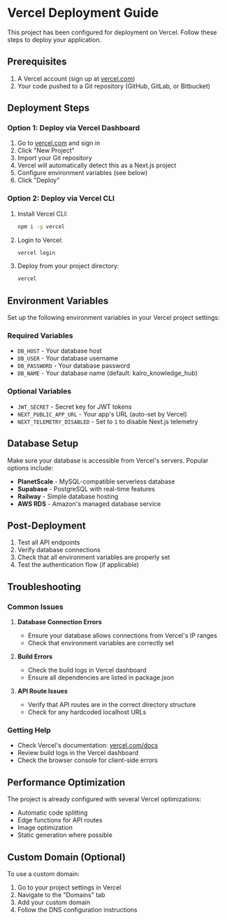 # Vercel Deployment Guide

This project has been configured for deployment on Vercel. Follow these steps to deploy your application.

## Prerequisites

1. A Vercel account (sign up at [vercel.com](https://vercel.com))
2. Your code pushed to a Git repository (GitHub, GitLab, or Bitbucket)

## Deployment Steps

### Option 1: Deploy via Vercel Dashboard

1. Go to [vercel.com](https://vercel.com) and sign in
2. Click "New Project"
3. Import your Git repository
4. Vercel will automatically detect this as a Next.js project
5. Configure environment variables (see below)
6. Click "Deploy"

### Option 2: Deploy via Vercel CLI

1. Install Vercel CLI:
   ```bash
   npm i -g vercel
   ```

2. Login to Vercel:
   ```bash
   vercel login
   ```

3. Deploy from your project directory:
   ```bash
   vercel
   ```

## Environment Variables

Set up the following environment variables in your Vercel project settings:

### Required Variables
- `DB_HOST` - Your database host
- `DB_USER` - Your database username
- `DB_PASSWORD` - Your database password
- `DB_NAME` - Your database name (default: kalro_knowledge_hub)

### Optional Variables
- `JWT_SECRET` - Secret key for JWT tokens
- `NEXT_PUBLIC_APP_URL` - Your app's URL (auto-set by Vercel)
- `NEXT_TELEMETRY_DISABLED` - Set to `1` to disable Next.js telemetry

## Database Setup

Make sure your database is accessible from Vercel's servers. Popular options include:

- **PlanetScale** - MySQL-compatible serverless database
- **Supabase** - PostgreSQL with real-time features
- **Railway** - Simple database hosting
- **AWS RDS** - Amazon's managed database service

## Post-Deployment

1. Test all API endpoints
2. Verify database connections
3. Check that all environment variables are properly set
4. Test the authentication flow (if applicable)

## Troubleshooting

### Common Issues

1. **Database Connection Errors**
   - Ensure your database allows connections from Vercel's IP ranges
   - Check that environment variables are correctly set

2. **Build Errors**
   - Check the build logs in Vercel dashboard
   - Ensure all dependencies are listed in package.json

3. **API Route Issues**
   - Verify that API routes are in the correct directory structure
   - Check for any hardcoded localhost URLs

### Getting Help

- Check Vercel's documentation: [vercel.com/docs](https://vercel.com/docs)
- Review build logs in the Vercel dashboard
- Check the browser console for client-side errors

## Performance Optimization

The project is already configured with several Vercel optimizations:

- Automatic code splitting
- Edge functions for API routes
- Image optimization
- Static generation where possible

## Custom Domain (Optional)

To use a custom domain:

1. Go to your project settings in Vercel
2. Navigate to the "Domains" tab
3. Add your custom domain
4. Follow the DNS configuration instructions

